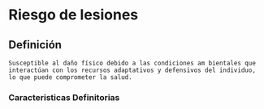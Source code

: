 # Riesgo de lesiones
## Definición
	Susceptible al daño físico debido a las condiciones am bientales que interactúan con los recursos adaptativos y defensivos del individuo, lo que puede comprometer la salud.

### Caracteristicas Definitorias


